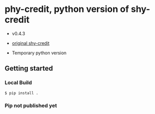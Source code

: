 # phy-credit, python version of shy-credit

* v0.4.3

* [original shy-credit](https://github.com/Superb-AI-Suite/shy-credit)
* Temporary python version

## Getting started
### Local Build
```
$ pip install .
```
### Pip not published yet
